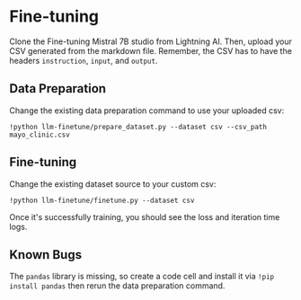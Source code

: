 # Fine-tuning
Clone the Fine-tuning Mistral 7B studio from Lightning AI. Then, upload your CSV generated from the markdown file. Remember, the CSV has to have the headers `instruction`, `input`, and `output`.

## Data Preparation
Change the existing data preparation command to use your uploaded csv:

`!python llm-finetune/prepare_dataset.py --dataset csv --csv_path mayo_clinic.csv`

## Fine-tuning
Change the existing dataset source to your custom csv:

`!python llm-finetune/finetune.py --dataset csv`

Once it's successfully training, you should see the loss and iteration time logs.

## Known Bugs
The `pandas` library is missing, so create a code cell and install it via `!pip install pandas` then rerun the data preparation command.